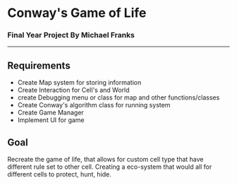 # Conway's Game of Life 
### Final Year Project By Michael Franks
---

## Requirements
- Create Map system for storing information 
- Create Interaction for Cell's and World
- create Debugging menu or class for map and other functions/classes
- Create Conway's algorithm class for running system
- Create Game Manager 
- Implement UI for game

## Goal 
Recreate the game of life, that allows for custom cell type that have different rule set to other cell.
Creating a eco-system that would all for different cells to protect, hunt, hide.
